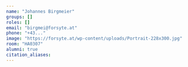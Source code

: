 ```yaml
---
name: "Johannes Birgmeier"
groups: []
roles: []
email: "birgmei@forsyte.at"
phone: "+43..."
image: "https://forsyte.at/wp-content/uploads/Portrait-228x300.jpg"
room: "HA0307"
alumni: true
citation_aliases:
---
```


<!--
Your custom content goes here.
-->